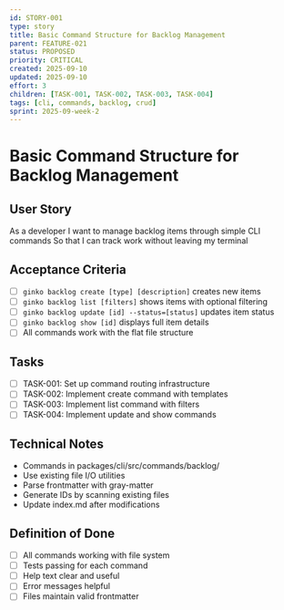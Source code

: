 ```yaml
---
id: STORY-001
type: story
title: Basic Command Structure for Backlog Management
parent: FEATURE-021
status: PROPOSED
priority: CRITICAL
created: 2025-09-10
updated: 2025-09-10
effort: 3
children: [TASK-001, TASK-002, TASK-003, TASK-004]
tags: [cli, commands, backlog, crud]
sprint: 2025-09-week-2
---
```


# Basic Command Structure for Backlog Management

## User Story
As a developer
I want to manage backlog items through simple CLI commands
So that I can track work without leaving my terminal

## Acceptance Criteria
- [ ] `ginko backlog create [type] [description]` creates new items
- [ ] `ginko backlog list [filters]` shows items with optional filtering
- [ ] `ginko backlog update [id] --status=[status]` updates item status
- [ ] `ginko backlog show [id]` displays full item details
- [ ] All commands work with the flat file structure

## Tasks
- [ ] TASK-001: Set up command routing infrastructure
- [ ] TASK-002: Implement create command with templates
- [ ] TASK-003: Implement list command with filters
- [ ] TASK-004: Implement update and show commands

## Technical Notes
- Commands in packages/cli/src/commands/backlog/
- Use existing file I/O utilities
- Parse frontmatter with gray-matter
- Generate IDs by scanning existing files
- Update index.md after modifications

## Definition of Done
- [ ] All commands working with file system
- [ ] Tests passing for each command
- [ ] Help text clear and useful
- [ ] Error messages helpful
- [ ] Files maintain valid frontmatter